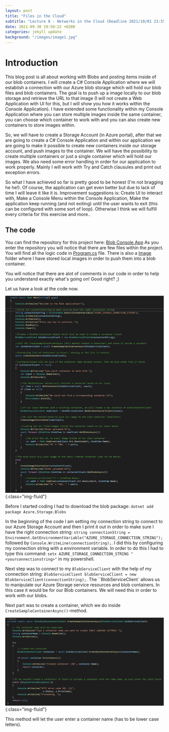```yaml
---
layout: post
title: "Files in the Cloud"
subtitle: "Lecture 8 - Networks in the Cloud (Deadline 2021/10/01 23:55)"
date: 2021-09-30 19:50:22 +0200
categories: jekyll update
background: "/images/image1.jpg"
---
```


# Introduction

This blog post is all about working with Blobs and posting items inside of our blob containers. I will create a C# Console Application where we will establish a connection with our Azure blob storage which will hold our blob files and blob containers. The goal is to push up a image locally to our blob storage and retrieve the URL to that image (I will not create a Web Application with UI for this, but I will show you how it works within the Console Application). I have extended some functionality within my Console Application where you can store multiple images inside the same container, you can choose which container to work with and you can also create new containers to store images within.

So, we will have to create a Storage Account (in Azure portal), after that we are going to create a C# Console Application and within our application we are going to make it possible to create new containers inside our storage account, and push images to the container. We will have the possibility to create multiple containers or just a single container which will hold our images. We also need some error handling in order for our application to work properly. Mainly I will work with Try and Catch clausules and print out exception errors.

So what I have achieved so far is pretty good to be honest (I'm not bragging he he!). Of course, the application can get even better but due to lack of time I will leave it like it is. Improvement suggestions is: Create UI to interact with, Make a Console Menu within the Console Application, Make the application keep running (and not exiting) until the user wants to exit (this can be configured with some sort of loop). Otherwise I think we will fulfill every criteria for this exercise and more..

## The code

You can find the repository for this project here: [Blob Console App](https://github.com/Orhan92/BlobConsoleApp)
As you enter the repository you will notice that there are few files within the project. You will find all the logic code in [Program.cs](https://github.com/Orhan92/BlobConsoleApp/blob/master/Program.cs) file. There is also a [Image](https://github.com/Orhan92/BlobConsoleApp/tree/master/images) folder where I have stored local images in order to push them into a blob container.

You will notice that there are alot of comments in our code in order to help you understand exactly what's going on! Good right? ;)

Let us have a look at the code now.

![Main Method](/images/main.png){:class="img-fluid"}

Before I started coding I had to download the blob package: `dotnet add package Azure.Storage.Blobs`

In the beginning of the code I am setting my connection string to connect to our Azure Storage Account and then I print it out in order to make sure I have the right connection string: `string connectionString = Environment.GetEnvironmentVariable("AZURE_STORAGE_CONNECTION_STRING");` followed by `Console.WriteLine(connectionString);`. I did this by configuring my connection string with a environment variable. In order to do this I had to type this command: `setx AZURE_STORAGE_CONNECTION_STRING "<yourconnectionstring>"` in my powershell.

Next step was to connect to my `BlobServiceClient` with the help of my connection string: `BlobServiceClient blobServiceClient = new BlobServiceClient(connectionString);`. The ``BlobServiceClient` allows us to manipulate our Azure Storage service resources and blob containers. In this case it would be for our Blob containers. We will need this in order to work with our blobs.

Next part was to create a container, which we do inside `CreateSampleContainerAsync()`-method.

![Create Container](/images/create-container.png){:class="img-fluid"}

This method will let the user enter a container name (has to be lower case letters).
